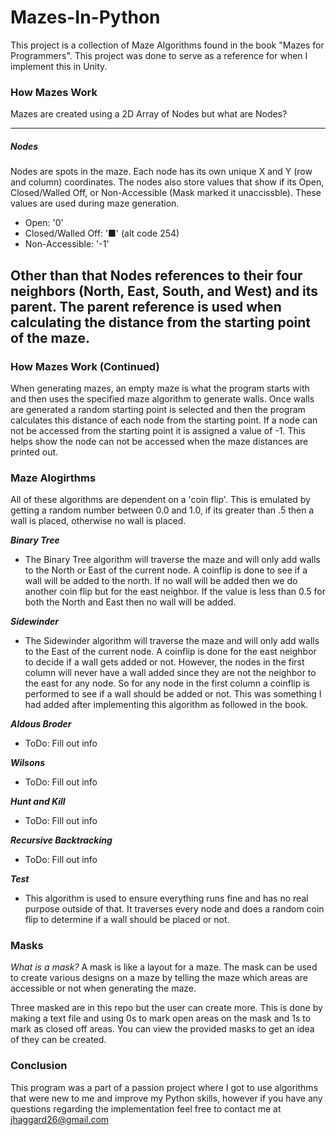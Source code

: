 # Mazes-In-Python
This project is a collection of Maze Algorithms found in the book "Mazes for Programmers". This project was done to serve as a reference for when I implement this in Unity.

### How Mazes Work
Mazes are created using a 2D Array of Nodes but what are Nodes?
 
---------------------------------------------------------------------------------------------------------------------------------------------------------------------------------
##### Nodes
Nodes are spots in the maze. Each node has its own unique X and Y (row and column) coordinates. The nodes also store values that show if its Open, Closed/Walled Off, or Non-Accessible (Mask marked it unaccissble). These values are used during maze generation.
  - Open: '0'
  - Closed/Walled Off: '■' (alt code 254)
  - Non-Accessible: '-1'

Other than that Nodes references to their four neighbors (North, East, South, and West) and its parent. The parent reference is used when calculating the distance from the starting point of the maze.
---------------------------------------------------------------------------------------------------------------------------------------------------------------------------------

### How Mazes Work (Continued)
When generating mazes, an empty maze is what the program starts with and then uses the specified maze algorithm to generate walls. Once walls are generated a random starting point is selected and then the program calculates this distance of each node from the starting point. If a node can not be accessed from the starting point it is assigned a value of -1. This helps show the node can not be accessed when the maze distances are printed out. 

### Maze Alogirthms
All of these algorithms are dependent on a 'coin flip'. This is emulated by getting a random number between 0.0 and 1.0, if its greater than .5 then a wall is placed, otherwise no wall is placed. 

***Binary Tree***
  * The Binary Tree algorithm will traverse the maze and will only add walls to the North or East of the current node. A coinflip is done to see if a wall will be added to the north. If no wall will be added then we do another coin flip but for the east neighbor. If the value is less than 0.5 for both the North and East then no wall will be added. 
  
***Sidewinder***
  * The Sidewinder algorithm will traverse the maze and will only add walls to the East of the current node. A coinflip is done for the east neighbor to decide if a wall gets added or not. However, the nodes in the first column will never have a wall added since they are not the neighbor to the east for any node. So for any node in the first column a coinflip is performed to see if a wall should be added or not. This was something I had added after implementing this algorithm as followed in the book. 
  
***Aldous Broder***
  * ToDo: Fill out info

***Wilsons***
  * ToDo: Fill out info

***Hunt and Kill***
  * ToDo: Fill out info

***Recursive Backtracking***
  * ToDo: Fill out info

***Test***
  * This algorithm is used to ensure everything runs fine and has no real purpose outside of that. It traverses every node and does a random coin flip to determine if a wall should be placed or not.

### Masks
*What is a mask?* A mask is like a layout for a maze. The mask can be used to create various designs on a maze by telling the maze which areas are accessible or not when generating the maze. 

Three masked are in this repo but the user can create more. This is done by making a text file and using 0s to mark open areas on the mask and 1s to mark as closed off areas. You can view the provided masks to get an idea of they can be created.  

### Conclusion
This program was a part of a passion project where I got to use algorithms that were new to me and improve my Python skills, however if you have any questions regarding the implementation feel free to contact me at jhaggard26@gmail.com
